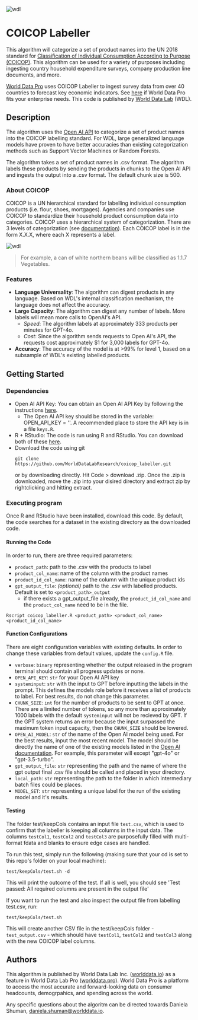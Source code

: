 ![wdl](images/wdl_square_logo.png)

# COICOP Labeller
This algorithm will categorize a set of product names into the UN 2018 standard for [Classification of Individual Consumption According to Purpose (COICOP)](https://unstats.un.org/unsd/classifications/Econ/Download/COICOP_2018_draft_publication.pdf). This algorithm can be used for a variety of purposes including ingesting country household expenditure surveys, company production line documents, and more. 

[World Data Pro](worlddata.pro) uses COICOP Labeller to ingest survey data from over 40 countries to forecast key economic indicators. See [here](worlddata.pro) if World Data Pro fits your enterprise needs. This code is published by [World Data Lab](worlddata.io) (WDL). 

## Description
The algorithm uses the [Open AI API](https://platform.openai.com/docs/overview) to categorize a set of product names into the COICOP labelling standard. For WDL, large generalized language models have proven to have better accuracies than existing categorization methods such as Support Vector Machines or Random Forests. 

The algorithm takes a set of product names in .csv format. The algorithm labels these products by sending the products in chunks to the Open AI API and ingests the output into a .csv format. The default chunk size is 500. 

### About COICOP
COICOP is a UN hierarchical standard for labelling individual consumption products (i.e. flour, shoes, mortgages). Agencies and companies use COICOP to standardize their household product consumption data into categories. 
COICOP uses a hierarchical system of categorization. There are 3 levels of categorization (see [documentation](https://unstats.un.org/unsd/classifications/Econ/Download/COICOP_2018_draft_publication.pdf)). Each COICOP label is in the form X.X.X, where each X represents a label. 

![wdl](images/coicop_tree.png)

> For example, a can of white northern beans will be classified as 1.1.7 Vegetables.  

### Features
- **Language Universality**: The algorithm can digest products in any language. Based on WDL's internal classification mechanism, the language does not affect the accuracy. 
- **Large Capacity**: The algorithm can digest any number of labels. More labels will mean more calls to OpenAI's API. 
    - *Speed*: The algorithm labels at approximately 333 products per minutes for GPT-4o. 
    - *Cost*: Since the algorithm sends requests to Open AI's API, the requests cost approximately $1 for 3,000 labels for GPT-4o. 
- **Accuracy**: The accuracy of the model is at >99% for level 1, based on a subsample of WDL's existing labelled products. 

## Getting Started

### Dependencies

- Open AI API Key: You can obtain an Open AI API Key by following the instructions [here](https://platform.openai.com/docs/overview). 
  - The Open AI API key should be stored in the variable: OPEN_API_KEY = ''. A recommended place to store the API key is in a file `keys.R`. 
- R + RStudio: The code is run using R and RStudio. You can download both of these [here](https://posit.co/download/rstudio-desktop/). 
- Download the code using git
    ```
    git clone https://github.com/WorldDataLabResearch/coicop_labeller.git
    ```
    or by downloading directly. Hit Code > download .zip. Once the .zip is downloaded, move the .zip into your disired directory and extract zip by rightclicking and hitting extract. 

### Executing program

Once R and RStudio have been installed, download this code. By default, the code searches for a dataset in the existing directory as the downloaded code. 

#### Running the Code

In order to run, there are three required parameters: 
- `product_path`: path to the .csv with the products to label
- `product_col_name`: name of the column with the product names
- `product_id_col_name`: name of the column with the unique product ids
- `gpt_output_file`: *(optional)* path to the .csv with labelled products. Default is set to `<product_path>_output`
    - if there exists a gpt_output_file already, the `product_id_col_name` and the `product_col_name` need to be in the file. 

```
Rscript coicop_labeller.R <product_path> <product_col_name> <product_id_col_name>
```

#### Function Configurations
There are eight configuration variables with existing defaults. In order to change these variables from default values, update the `config.R` file. 
- `verbose`: `binary` representing whether the output released in the program terminal should contain all progress updates or none. 
- `OPEN_API_KEY`: `str` for your Open AI API key 
-  `systeminput`: `str` with the input to GPT before inputting the labels in the prompt. This defines the models role before it receives a list of products to label. For best results, do not change this parameter. 
- `CHUNK_SIZE`: `int` for the number of products to be sent to GPT at once. There are a limited number of tokens, so any more than approximately 1000 labels with the default `systeminput` will not be recieved by GPT. If the GPT system returns an error because the input surpassed the maximum token input capacity, then the `CHUNK_SIZE` should be lowered. 
- `OPEN_AI_MODEL`: `str` of the name of the Open AI model being used. For the best results, input the most recent model. The model should be directly the name of one of the existing models listed in the [Open AI documentation](https://platform.openai.com/docs/models/). For example, this parameter will except "gpt-4o" or "gpt-3.5-turbo". 
- `gpt_output_file`: `str` representing the path and the name of where the gpt output final .csv file should be called and placed in your directory. 
- `local_path`: `str` representing the path to the folder in which intermediary batch files could be places. 
- `MODEL_SET`: `str` representing a unique label for the run of the existing model and it's results. 

#### Testing
The folder test/keepCols contains an input file `test.csv`, which is used to confirm that the labeller is keeping all columns in the input data. The columns `testCol1`, `testCol2` and `testCol3` are purposefully filled with multi-format fdata and blanks to ensure edge cases are handled. 

To run this test, simply run the following (making sure that your cd is set to this repo's folder on your local machine):

```
test/keepCols/test.sh -d
```

This will print the outcome of the test. If all is well, you should see 'Test passed: All required columns are present in the output file' 

If you want to run the test and also inspect the output file from labelling test.csv, run: 

```
test/keepCols/test.sh
```

This will create another CSV file in the test/keepCols folder - `test_output.csv` - which should have `testCol1`, `testCol2` and `testCol3` along with the new COICOP label columns. 

## Authors
This algorithm is published by World Data Lab Inc. ([worlddata.io](https://worlddata.io/)) as a feature in World Data Lab Pro ([worlddata.pro](https://worlddata.pro/)). World Data Pro is a platform to access the most accurate and forward-looking data on consumer headcounts, demogrpahics, and spending across the world. 

Any specific questions about the algoritm can be directed towards Daniela Shuman, daniela.shuman@worlddata.io. 
